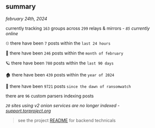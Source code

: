
## summary
_february 24th, 2024_

currently tracking `163` groups across `299` relays & mirrors - _`85` currently online_

⏲ there have been `7` posts within the `last 24 hours`

🦈 there have been `246` posts within the `month of february`

🪐 there have been `780` posts within the `last 90 days`

🏚 there have been `439` posts within the `year of 2024`

🦕 there have been `9721` posts `since the dawn of ransomwatch`

there are `96` custom parsers indexing posts

_`20` sites using v2 onion services are no longer indexed - [support.torproject.org](https://support.torproject.org/onionservices/v2-deprecation/)_

> see the project [README](https://github.com/joshhighet/ransomwatch#ransomwatch--) for backend technicals
